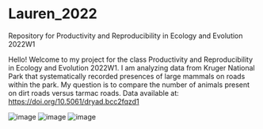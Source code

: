 # Lauren_2022

Repository for Productivity and Reproducibility in Ecology and Evolution 2022W1

Hello! Welcome to my project for the class Productivity and Reproducibility in Ecology and Evolution 2022W1. I am analyzing data from Kruger National Park that systematically recorded presences of large mammals on roads within the park. My question is to compare the number of animals present on dirt roads versus tarmac roads. Data available at: https://doi.org/10.5061/dryad.bcc2fqzd1

![image](https://user-images.githubusercontent.com/60829384/193058731-bcad9d7f-fe69-4df2-8adc-450efd4aeada.jpeg)
![image](https://user-images.githubusercontent.com/60829384/193058833-476833d2-aea9-4d3f-ae56-4ce489cfcf43.jpeg)
![image](https://user-images.githubusercontent.com/60829384/193058894-2beacf75-46e6-4d84-8e99-4dffaa6f24ce.jpeg)
